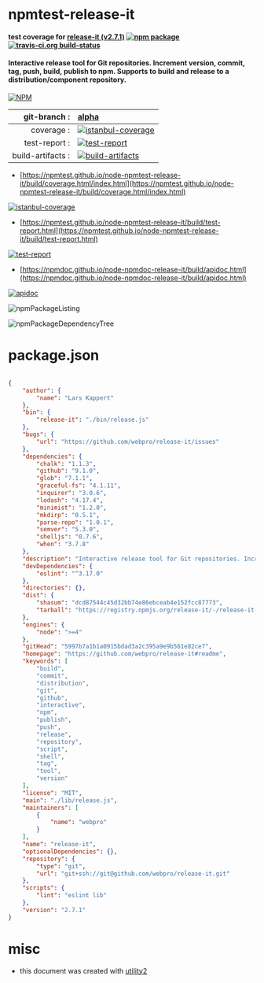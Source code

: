 # npmtest-release-it

#### test coverage for  [release-it (v2.7.1)](https://github.com/webpro/release-it#readme)  [![npm package](https://img.shields.io/npm/v/npmtest-release-it.svg?style=flat-square)](https://www.npmjs.org/package/npmtest-release-it) [![travis-ci.org build-status](https://api.travis-ci.org/npmtest/node-npmtest-release-it.svg)](https://travis-ci.org/npmtest/node-npmtest-release-it)

#### Interactive release tool for Git repositories. Increment version, commit, tag, push, build, publish to npm. Supports to build and release to a distribution/component repository.

[![NPM](https://nodei.co/npm/release-it.png?downloads=true&downloadRank=true&stars=true)](https://www.npmjs.com/package/release-it)

| git-branch : | [alpha](https://github.com/npmtest/node-npmtest-release-it/tree/alpha)|
|--:|:--|
| coverage : | [![istanbul-coverage](https://npmtest.github.io/node-npmtest-release-it/build/coverage.badge.svg)](https://npmtest.github.io/node-npmtest-release-it/build/coverage.html/index.html)|
| test-report : | [![test-report](https://npmtest.github.io/node-npmtest-release-it/build/test-report.badge.svg)](https://npmtest.github.io/node-npmtest-release-it/build/test-report.html)|
| build-artifacts : | [![build-artifacts](https://npmtest.github.io/node-npmtest-release-it/glyphicons_144_folder_open.png)](https://github.com/npmtest/node-npmtest-release-it/tree/gh-pages/build)|

- [https://npmtest.github.io/node-npmtest-release-it/build/coverage.html/index.html](https://npmtest.github.io/node-npmtest-release-it/build/coverage.html/index.html)

[![istanbul-coverage](https://npmtest.github.io/node-npmtest-release-it/build/screenCapture.buildCi.browser.%252Ftmp%252Fbuild%252Fcoverage.lib.html.png)](https://npmtest.github.io/node-npmtest-release-it/build/coverage.html/index.html)

- [https://npmtest.github.io/node-npmtest-release-it/build/test-report.html](https://npmtest.github.io/node-npmtest-release-it/build/test-report.html)

[![test-report](https://npmtest.github.io/node-npmtest-release-it/build/screenCapture.buildCi.browser.%252Ftmp%252Fbuild%252Ftest-report.html.png)](https://npmtest.github.io/node-npmtest-release-it/build/test-report.html)

- [https://npmdoc.github.io/node-npmdoc-release-it/build/apidoc.html](https://npmdoc.github.io/node-npmdoc-release-it/build/apidoc.html)

[![apidoc](https://npmdoc.github.io/node-npmdoc-release-it/build/screenCapture.buildCi.browser.%252Ftmp%252Fbuild%252Fapidoc.html.png)](https://npmdoc.github.io/node-npmdoc-release-it/build/apidoc.html)

![npmPackageListing](https://npmtest.github.io/node-npmtest-release-it/build/screenCapture.npmPackageListing.svg)

![npmPackageDependencyTree](https://npmtest.github.io/node-npmtest-release-it/build/screenCapture.npmPackageDependencyTree.svg)



# package.json

```json

{
    "author": {
        "name": "Lars Kappert"
    },
    "bin": {
        "release-it": "./bin/release.js"
    },
    "bugs": {
        "url": "https://github.com/webpro/release-it/issues"
    },
    "dependencies": {
        "chalk": "1.1.3",
        "github": "9.1.0",
        "glob": "7.1.1",
        "graceful-fs": "4.1.11",
        "inquirer": "3.0.6",
        "lodash": "4.17.4",
        "minimist": "1.2.0",
        "mkdirp": "0.5.1",
        "parse-repo": "1.0.1",
        "semver": "5.3.0",
        "shelljs": "0.7.6",
        "when": "3.7.8"
    },
    "description": "Interactive release tool for Git repositories. Increment version, commit, tag, push, build, publish to npm. Supports to build and release to a distribution/component repository.",
    "devDependencies": {
        "eslint": "^3.17.0"
    },
    "directories": {},
    "dist": {
        "shasum": "dcd87544c45d32bb74e86ebceab4e152fcc87773",
        "tarball": "https://registry.npmjs.org/release-it/-/release-it-2.7.1.tgz"
    },
    "engines": {
        "node": ">=4"
    },
    "gitHead": "5997b7a1b1a0915bdad3a2c395a9e9b561e82ce7",
    "homepage": "https://github.com/webpro/release-it#readme",
    "keywords": [
        "build",
        "commit",
        "distribution",
        "git",
        "github",
        "interactive",
        "npm",
        "publish",
        "push",
        "release",
        "repository",
        "script",
        "shell",
        "tag",
        "tool",
        "version"
    ],
    "license": "MIT",
    "main": "./lib/release.js",
    "maintainers": [
        {
            "name": "webpro"
        }
    ],
    "name": "release-it",
    "optionalDependencies": {},
    "repository": {
        "type": "git",
        "url": "git+ssh://git@github.com/webpro/release-it.git"
    },
    "scripts": {
        "lint": "eslint lib"
    },
    "version": "2.7.1"
}
```



# misc
- this document was created with [utility2](https://github.com/kaizhu256/node-utility2)

